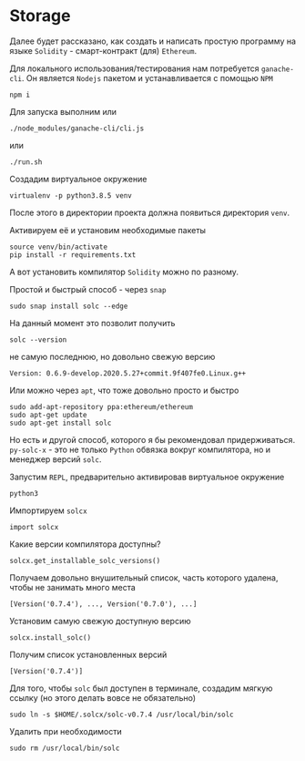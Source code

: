 # Storage

Далее будет рассказано, как создать и написать простую программу на языке `Solidity` - cмарт-контракт (для) `Ethereum`.

Для локального использования/тестирования нам потребуется `ganache-cli`. Он является `Nodejs` пакетом и устанавливается с помощью `NPM`
```
npm i
```
Для запуска выполним или
```
./node_modules/ganache-cli/cli.js
```
или
```
./run.sh
```
Создадим виртуальное окружение
```
virtualenv -p python3.8.5 venv
```
После этого в директории проекта должна появиться директория `venv`.

Активируем её и установим необходимые пакеты
```
source venv/bin/activate
pip install -r requirements.txt
```
А вот установить компилятор `Solidity` можно по разному.

Простой и быстрый способ - через `snap`
```
sudo snap install solc --edge
```
На данный момент это позволит получить
```
solc --version
```
не самую последнюю, но довольно свежую версию
```
Version: 0.6.9-develop.2020.5.27+commit.9f407fe0.Linux.g++
```
Или можно через `apt`, что тоже довольно просто и быстро
```
sudo add-apt-repository ppa:ethereum/ethereum
sudo apt-get update
sudo apt-get install solc
```

Но есть и другой способ, которого я бы рекомендовал придерживаться. `py-solc-x` - это не только `Python` обвязка вокруг компилятора, но и менеджер версий `solc`.

Запустим `REPL`, предварительно активировав виртуальное окружение
```
python3
```
Импортируем `solcx`
```
import solcx
```
Какие версии компилятора доступны?
```
solcx.get_installable_solc_versions()
```
Получаем довольно внушительный список, часть которого удалена, чтобы не занимать много места
```
[Version('0.7.4'), ..., Version('0.7.0'), ...]
```
Установим самую свежую доступную версию
```
solcx.install_solc()
```
Получим список установленных версий
```
[Version('0.7.4')]
```
Для того, чтобы  `solc` был доступен в терминале, создадим мягкую ссылку (но этого делать вовсе не обязательно)
```
sudo ln -s $HOME/.solcx/solc-v0.7.4 /usr/local/bin/solc
```
Удалить при необходимости
```
sudo rm /usr/local/bin/solc
```